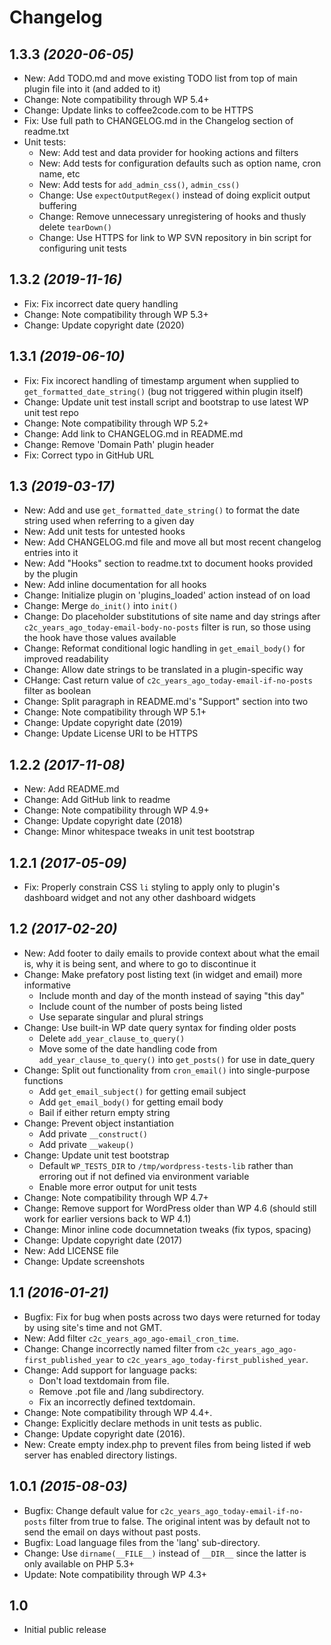 # Changelog

## 1.3.3 _(2020-06-05)_
* New: Add TODO.md and move existing TODO list from top of main plugin file into it (and added to it)
* Change: Note compatibility through WP 5.4+
* Change: Update links to coffee2code.com to be HTTPS
* Fix: Use full path to CHANGELOG.md in the Changelog section of readme.txt
* Unit tests:
    * New: Add test and data provider for hooking actions and filters
    * New: Add tests for configuration defaults such as option name, cron name, etc
    * New: Add tests for `add_admin_css()`, `admin_css()`
    * Change: Use `expectOutputRegex()` instead of doing explicit output buffering
    * Change: Remove unnecessary unregistering of hooks and thusly delete `tearDown()`
    * Change: Use HTTPS for link to WP SVN repository in bin script for configuring unit tests

## 1.3.2 _(2019-11-16)_
* Fix: Fix incorrect date query handling
* Change: Note compatibility through WP 5.3+
* Change: Update copyright date (2020)

## 1.3.1 _(2019-06-10)_
* Fix: Fix incorect handling of timestamp argument when supplied to `get_formatted_date_string()` (bug not triggered within plugin itself)
* Change: Update unit test install script and bootstrap to use latest WP unit test repo
* Change: Note compatibility through WP 5.2+
* Change: Add link to CHANGELOG.md in README.md
* Change: Remove 'Domain Path' plugin header
* Fix: Correct typo in GitHub URL

## 1.3 _(2019-03-17)_
* New: Add and use `get_formatted_date_string()` to format the date string used when referring to a given day
* New: Add unit tests for untested hooks
* New: Add CHANGELOG.md file and move all but most recent changelog entries into it
* New: Add "Hooks" section to readme.txt to document hooks provided by the plugin
* New: Add inline documentation for all hooks
* Change: Initialize plugin on 'plugins_loaded' action instead of on load
* Change: Merge `do_init()` into `init()`
* Change: Do placeholder substitutions of site name and day strings after `c2c_years_ago_today-email-body-no-posts` filter is run, so those using the hook have those values available
* Change: Reformat conditional logic handling in `get_email_body()` for improved readability
* Change: Allow date strings to be translated in a plugin-specific way
* CHange: Cast return value of `c2c_years_ago_today-email-if-no-posts` filter as boolean
* Change: Split paragraph in README.md's "Support" section into two
* Change: Note compatibility through WP 5.1+
* Change: Update copyright date (2019)
* Change: Update License URI to be HTTPS

## 1.2.2 _(2017-11-08)_
* New: Add README.md
* Change: Add GitHub link to readme
* Change: Note compatibility through WP 4.9+
* Change: Update copyright date (2018)
* Change: Minor whitespace tweaks in unit test bootstrap

## 1.2.1 _(2017-05-09)_
* Fix: Properly constrain CSS `li` styling to apply only to plugin's dashboard widget and not any other dashboard widgets

## 1.2 _(2017-02-20)_
* New: Add footer to daily emails to provide context about what the email is, why it is being sent, and where to go to discontinue it
* Change: Make prefatory post listing text (in widget and email) more informative
    * Include month and day of the month instead of saying "this day"
    * Include count of the number of posts being listed
    * Use separate singular and plural strings
* Change: Use built-in WP date query syntax for finding older posts
    * Delete `add_year_clause_to_query()`
    * Move some of the date handling code from `add_year_clause_to_query()` into `get_posts()` for use in date_query
* Change: Split out functionality from `cron_email()` into single-purpose functions
    * Add `get_email_subject()` for getting email subject
    * Add `get_email_body()` for getting email body
    * Bail if either return empty string
* Change: Prevent object instantiation
    * Add private `__construct()`
    * Add private `__wakeup()`
* Change: Update unit test bootstrap
    * Default `WP_TESTS_DIR` to `/tmp/wordpress-tests-lib` rather than erroring out if not defined via environment variable
    * Enable more error output for unit tests
* Change: Note compatibility through WP 4.7+
* Change: Remove support for WordPress older than WP 4.6 (should still work for earlier versions back to WP 4.1)
* Change: Minor inline code documnetation tweaks (fix typos, spacing)
* Change: Update copyright date (2017)
* New: Add LICENSE file
* Change: Update screenshots

## 1.1 _(2016-01-21)_
* Bugfix: Fix for bug when posts across two days were returned for today by using site's time and not GMT.
* New: Add filter `c2c_years_ago_ago-email_cron_time`.
* Change: Change incorrectly named filter from `c2c_years_ago_ago-first_published_year` to `c2c_years_ago_today-first_published_year`.
* Change: Add support for language packs:
    * Don't load textdomain from file.
    * Remove .pot file and /lang subdirectory.
    * Fix an incorrectly defined textdomain.
* Change: Note compatibility through WP 4.4+.
* Change: Explicitly declare methods in unit tests as public.
* Change: Update copyright date (2016).
* New: Create empty index.php to prevent files from being listed if web server has enabled directory listings.

## 1.0.1 _(2015-08-03)_
* Bugfix: Change default value for `c2c_years_ago_today-email-if-no-posts` filter from true to false. The original intent was by default not to send the email on days without past posts.
* Bugfix: Load language files from the 'lang' sub-directory.
* Change: Use `dirname(__FILE__)` instead of `__DIR__` since the latter is only available on PHP 5.3+
* Update: Note compatibility through WP 4.3+

## 1.0
* Initial public release

